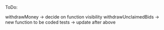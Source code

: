 
ToDo:

withdrawMoney -> decide on function visibility
withdrawUnclaimedBids -> new function to be coded
tests -> update after above
